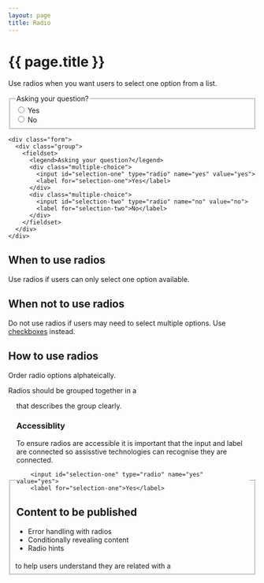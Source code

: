 ```yaml
---
layout: page
title: Radio
---
```


# {{ page.title }}

Use radios when you want users to select one option from a list.

<div class="form">
  <div class="group">
    <fieldset>
      <legend>Asking your question?</legend>
      <div class="multiple-choice">
        <input id="selection-one" type="radio" name="yes" value="yes">
        <label for="selection-one">Yes</label>
      </div>
      <div class="multiple-choice">
        <input id="selection-two" type="radio" name="no" value="no">
        <label for="selection-two">No</label>
      </div>
    </fieldset>
  </div>
</div>

    <div class="form">
      <div class="group">
        <fieldset>
          <legend>Asking your question?</legend>
          <div class="multiple-choice">
            <input id="selection-one" type="radio" name="yes" value="yes">
            <label for="selection-one">Yes</label>
          </div>
          <div class="multiple-choice">
            <input id="selection-two" type="radio" name="no" value="no">
            <label for="selection-two">No</label>
          </div>
        </fieldset>
      </div>
    </div>

## When to use radios

Use radios if users can only select one option available.

## When not to use radios

Do not use radios if users may need to select multiple options. Use [checkboxes](/essex-county-council-digital-manual/Design-system/Elements-and-Components/radio) instead.

## How to use radios

Order radio options alphateically. 

Radios should be grouped together in a <fieldset> to help users understand they are related with a <legend> that describes the group clearly.

### Accessiblity

To ensure radios are accessible it is important that the input and label are connected so assisstive technologies can recognise they are connected.  

        <input id="selection-one" type="radio" name="yes" value="yes">
        <label for="selection-one">Yes</label>

## Content to be published

- Error handling with radios
- Conditionally revealing content
- Radio hints


<!-- <div class="form">
  <div class="group">
    <fieldset>
      <legend>Asking your question?</legend>
      <div class="multiple-choice">
        <input id="selection-three" type="radio" name="radio" value="yes">
        <label for="selection-three">Yes</label>
      </div>
      <div class="multiple-choice" data-target="radio-selection">
        <input id="selection-four" type="radio" name="radio" value="no" aria-controls="radio-selection" aria-expanded="false">
        <label for="selection-four" class="show">No show result</label>
      </div> -->
  <!-- show/hide this -->
<!--       <div class="inset panel js-hidden" id="radio-selection" aria-hidden="true">
          This panel is shown if selecting last radio
      </div>
    </fieldset>
  </div>
</div>
 -->
  <!-- <div class="form">
      <div class="group">
        <fieldset>
          <legend>Asking your question?</legend>
          <div class="multiple-choice">
            <input id="selection-three" type="radio" name="radio" value="yes">
            <label for="selection-three">Yes</label>
          </div>
          <div class="multiple-choice" data-target="radio-selection">
            <input id="selection-four" type="radio" name="radio" value="no" aria-controls="radio-selection" aria-expanded="false">
            <label for="selection-four" class="show">No show result</label>
          </div> -->
  <!-- show/hide this -->
 <!--          <div class="inset panel js-hidden" id="radio-selection" aria-hidden="true">
              This panel is shown if selecting last radio
          </div>
        </fieldset>
      </div>
    </div> -->



<!-- # Using radio

Radio enables users to select just one input at a time from a selection of inputs, for examples a yes or no answer. -->

<!-- If you want users to select multiple inputs at a time, use the <a href="checkbox">checkbox element</a>

Radio is often used as part of a <a href="form">form</a>

*Note: Be sure to update all label and input attributes with the correct details i.e.*
    
    <label for="">
    <input id="">
    <input type="">
    <input name="">
    <input value="">
    
## How to use radios

Always position radios to the left of their labels. This makes them easier to find, especially for users of screen magnifiers.

Unlike with checkboxes, users can only select one option from a list of radios. Do not assume that users will know how many options they can select based on the visual difference between radios and checkboxes alone.

If needed, add a hint explaining this, for example, ‘Select one option’.

You should arrange options alphabetically, unless there's a clear need to arrange by use. You shouldn't pre-select an option, as users may miss the question. 

## Stacking

If there are only 2 options, it's fine to have them laid out horizontally. If there are more, they should be stacked vertically. Try to avoid having too many options. More than 5 or 6 and users could get confused or miss options. If necessary, use a series of simpler questions. 
 -->